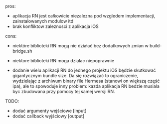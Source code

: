 pros:
- aplikacja RN jest całkowicie niezalezna pod wzgledem implementacji, zainstalowanych modulow itd
- brak konfliktow zaleznosci z aplikacja iOS

cons:
- niektóre biblioteki RN mogą nie działać bez dodatkowych zmian w build-bridge.sh 
- niektore biblioteki RN moga dzialac niepoprawnie

- dodanie wielu aplikacji RN do jednego projektu iOS będzie skutkować gigantycznym bundle size.
Da się rozwiązać to ograniczenie, wydzielając z archiwum binary file Hermesa (stanowi on większą część ipa),
ale to spowoduje inny problem: kazda aplikacja RN bedzie musiala byc zbudowana przy pomocy tej samej wersji RN.


TODO:
- dodać argumenty wejściowe [input]
- dodać callback wyjściowy [output]